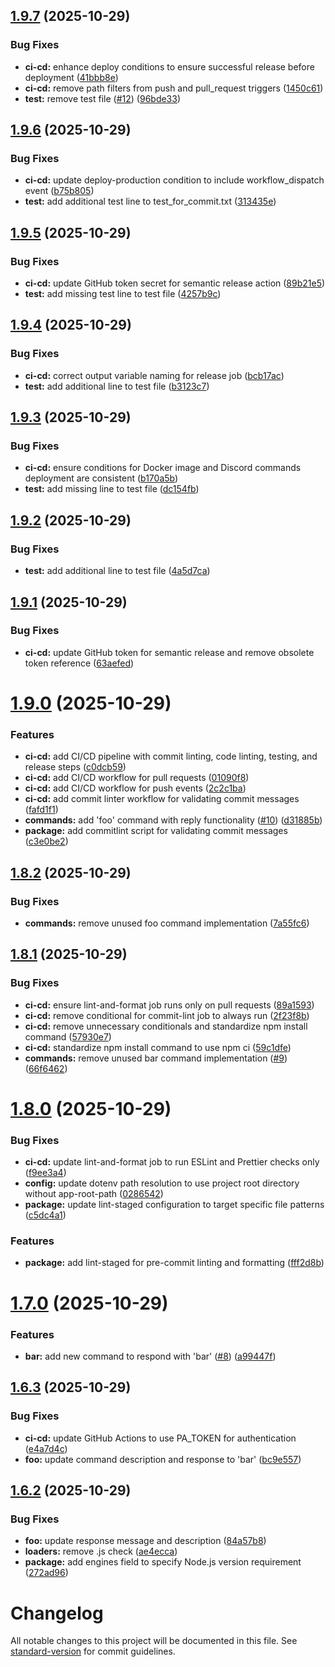 ## [1.9.7](https://github.com/grantchatterton/amano-discord-bot/compare/v1.9.6...v1.9.7) (2025-10-29)


### Bug Fixes

* **ci-cd:** enhance deploy conditions to ensure successful release before deployment ([41bbb8e](https://github.com/grantchatterton/amano-discord-bot/commit/41bbb8e427d135b6911157bee95a2ad054064df9))
* **ci-cd:** remove path filters from push and pull_request triggers ([1450c61](https://github.com/grantchatterton/amano-discord-bot/commit/1450c617e6bc84458f9fc85abbc8eebdf6bf9c2d))
* **test:** remove test file ([#12](https://github.com/grantchatterton/amano-discord-bot/issues/12)) ([96bde33](https://github.com/grantchatterton/amano-discord-bot/commit/96bde33d470765ea9a83b969bb8404615f5eb916))

## [1.9.6](https://github.com/grantchatterton/amano-discord-bot/compare/v1.9.5...v1.9.6) (2025-10-29)


### Bug Fixes

* **ci-cd:** update deploy-production condition to include workflow_dispatch event ([b75b805](https://github.com/grantchatterton/amano-discord-bot/commit/b75b805aee3fd4b93edb6499f607a6663e926f0e))
* **test:** add additional test line to test_for_commit.txt ([313435e](https://github.com/grantchatterton/amano-discord-bot/commit/313435e63ee7618391bde15717e86318c8296838))

## [1.9.5](https://github.com/grantchatterton/amano-discord-bot/compare/v1.9.4...v1.9.5) (2025-10-29)


### Bug Fixes

* **ci-cd:** update GitHub token secret for semantic release action ([89b21e5](https://github.com/grantchatterton/amano-discord-bot/commit/89b21e5a9a0966a63849e25c318a6d0beb99c79e))
* **test:** add missing test line to test file ([4257b9c](https://github.com/grantchatterton/amano-discord-bot/commit/4257b9ceff23382e598ddd96749722549bdd070c))

## [1.9.4](https://github.com/grantchatterton/amano-discord-bot/compare/v1.9.3...v1.9.4) (2025-10-29)


### Bug Fixes

* **ci-cd:** correct output variable naming for release job ([bcb17ac](https://github.com/grantchatterton/amano-discord-bot/commit/bcb17ac96b6e8e24a3d05519ac422a04e0a00bba))
* **test:** add additional line to test file ([b3123c7](https://github.com/grantchatterton/amano-discord-bot/commit/b3123c70b10f6f6d8b7d3232c3528e90c8ea408e))

## [1.9.3](https://github.com/grantchatterton/amano-discord-bot/compare/v1.9.2...v1.9.3) (2025-10-29)


### Bug Fixes

* **ci-cd:** ensure conditions for Docker image and Discord commands deployment are consistent ([b170a5b](https://github.com/grantchatterton/amano-discord-bot/commit/b170a5b3b880863f79f24186fc2698499f07ea62))
* **test:** add missing line to test file ([dc154fb](https://github.com/grantchatterton/amano-discord-bot/commit/dc154fbe3947d62cb77d0e118e4ab2007b60d9cf))

## [1.9.2](https://github.com/grantchatterton/amano-discord-bot/compare/v1.9.1...v1.9.2) (2025-10-29)


### Bug Fixes

* **test:** add additional line to test file ([4a5d7ca](https://github.com/grantchatterton/amano-discord-bot/commit/4a5d7ca7b964b79b4c162210a83c475559761394))

## [1.9.1](https://github.com/grantchatterton/amano-discord-bot/compare/v1.9.0...v1.9.1) (2025-10-29)


### Bug Fixes

* **ci-cd:** update GitHub token for semantic release and remove obsolete token reference ([63aefed](https://github.com/grantchatterton/amano-discord-bot/commit/63aefedf9c08ce5efc94337d31b579a27c6cb6d1))

# [1.9.0](https://github.com/grantchatterton/amano-discord-bot/compare/v1.8.2...v1.9.0) (2025-10-29)


### Features

* **ci-cd:** add CI/CD pipeline with commit linting, code linting, testing, and release steps ([c0dcb59](https://github.com/grantchatterton/amano-discord-bot/commit/c0dcb5939ff97750814823a82ee1ca97da0d784d))
* **ci-cd:** add CI/CD workflow for pull requests ([01090f8](https://github.com/grantchatterton/amano-discord-bot/commit/01090f8711153be902672101c81431f9251e3843))
* **ci-cd:** add CI/CD workflow for push events ([2c2c1ba](https://github.com/grantchatterton/amano-discord-bot/commit/2c2c1badfcf948fed0c78540080c77efa6f2a919))
* **ci-cd:** add commit linter workflow for validating commit messages ([fafd1f1](https://github.com/grantchatterton/amano-discord-bot/commit/fafd1f11585d0e77c5ea6493e402e925efe4370c))
* **commands:** add 'foo' command with reply functionality ([#10](https://github.com/grantchatterton/amano-discord-bot/issues/10)) ([d31885b](https://github.com/grantchatterton/amano-discord-bot/commit/d31885b1d2d5b0757bfc18b3fc26c4ac6fcce483))
* **package:** add commitlint script for validating commit messages ([c3e0be2](https://github.com/grantchatterton/amano-discord-bot/commit/c3e0be219f2e778f366e8d0e42b3c7d47379db65))

## [1.8.2](https://github.com/grantchatterton/amano-discord-bot/compare/v1.8.1...v1.8.2) (2025-10-29)


### Bug Fixes

* **commands:** remove unused foo command implementation ([7a55fc6](https://github.com/grantchatterton/amano-discord-bot/commit/7a55fc69d052551291702cebd5b02ba2775f9796))

## [1.8.1](https://github.com/grantchatterton/amano-discord-bot/compare/v1.8.0...v1.8.1) (2025-10-29)


### Bug Fixes

* **ci-cd:** ensure lint-and-format job runs only on pull requests ([89a1593](https://github.com/grantchatterton/amano-discord-bot/commit/89a159309fefddeab0d2356b4c2de9af3c1a6bd3))
* **ci-cd:** remove conditional for commit-lint job to always run ([2f23f8b](https://github.com/grantchatterton/amano-discord-bot/commit/2f23f8ba309a2b7737af3265d7a459b965267dc6))
* **ci-cd:** remove unnecessary conditionals and standardize npm install command ([57930e7](https://github.com/grantchatterton/amano-discord-bot/commit/57930e7a9471a0adef2ae1f8e16ebd37516f7df4))
* **ci-cd:** standardize npm install command to use npm ci ([59c1dfe](https://github.com/grantchatterton/amano-discord-bot/commit/59c1dfeecd616c77b64012109a9343fc266c7863))
* **commands:** remove unused bar command implementation ([#9](https://github.com/grantchatterton/amano-discord-bot/issues/9)) ([66f6462](https://github.com/grantchatterton/amano-discord-bot/commit/66f64629092e9c1340d3d3c7129838993869904a))

# [1.8.0](https://github.com/grantchatterton/amano-discord-bot/compare/v1.7.0...v1.8.0) (2025-10-29)


### Bug Fixes

* **ci-cd:** update lint-and-format job to run ESLint and Prettier checks only ([f9ee3a4](https://github.com/grantchatterton/amano-discord-bot/commit/f9ee3a4a286fd64eeaf7b74c2ed82ff82fd15aee))
* **config:** update dotenv path resolution to use project root directory without app-root-path ([0286542](https://github.com/grantchatterton/amano-discord-bot/commit/028654249315adafb5d721742ca135f1ca0c90a2))
* **package:** update lint-staged configuration to target specific file patterns ([c5dc4a1](https://github.com/grantchatterton/amano-discord-bot/commit/c5dc4a1995459787c970bfd7603a90b4a0b75ee1))


### Features

* **package:** add lint-staged for pre-commit linting and formatting ([fff2d8b](https://github.com/grantchatterton/amano-discord-bot/commit/fff2d8b76bc56bec2247cc7231b0c315d25a54dd))

# [1.7.0](https://github.com/grantchatterton/amano-discord-bot/compare/v1.6.3...v1.7.0) (2025-10-29)


### Features

* **bar:** add new command to respond with 'bar' ([#8](https://github.com/grantchatterton/amano-discord-bot/issues/8)) ([a99447f](https://github.com/grantchatterton/amano-discord-bot/commit/a99447f3cb6869c37e38fc34e2e7a4aedd14c58c))

## [1.6.3](https://github.com/grantchatterton/amano-discord-bot/compare/v1.6.2...v1.6.3) (2025-10-29)


### Bug Fixes

* **ci-cd:** update GitHub Actions to use PA_TOKEN for authentication ([e4a7d4c](https://github.com/grantchatterton/amano-discord-bot/commit/e4a7d4cf47a6c6dd2bcbf36f0d4ba089163b357c))
* **foo:** update command description and response to 'bar' ([bc9e557](https://github.com/grantchatterton/amano-discord-bot/commit/bc9e55738109316dbf8508678db94aecfadb92df))

## [1.6.2](https://github.com/grantchatterton/amano-discord-bot/compare/v1.6.1...v1.6.2) (2025-10-29)


### Bug Fixes

* **foo:** update response message and description ([84a57b8](https://github.com/grantchatterton/amano-discord-bot/commit/84a57b8e5b2dc7a4e7394c2a2f0dc2cee88562dc))
* **loaders:** remove .js check ([ae4ecca](https://github.com/grantchatterton/amano-discord-bot/commit/ae4eccae9c5b5bde18f3333abec0ae9f56859dfc))
* **package:** add engines field to specify Node.js version requirement ([272ad96](https://github.com/grantchatterton/amano-discord-bot/commit/272ad96b6457d75bc985038ddfe27f4445c8abaa))

# Changelog

All notable changes to this project will be documented in this file. See [standard-version](https://github.com/conventional-changelog/standard-version) for commit guidelines.
